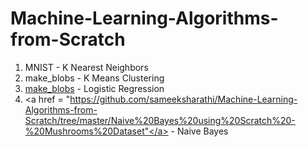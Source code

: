 # Machine-Learning-Algorithms-from-Scratch

1. MNIST - K Nearest Neighbors
2. make_blobs - K Means Clustering
3. <a href = "https://github.com/sameeksharathi/Machine-Learning-Algorithms-from-Scratch/tree/master/Logistic%20Regression%20-%20make_blobs">make_blobs</a> - Logistic Regression
4. <a href = "https://github.com/sameeksharathi/Machine-Learning-Algorithms-from-Scratch/tree/master/Naive%20Bayes%20using%20Scratch%20-%20Mushrooms%20Dataset"</a> - Naive Bayes

